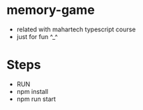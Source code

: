 # memory-game
  - related with mahartech typescript course
  - just for fun ^_^

# Steps
 - RUN 
  - npm install 
  - npm run start 
  
  